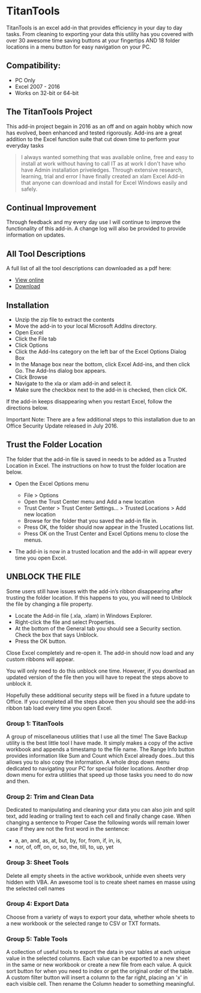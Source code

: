 # TitanTools
TitanTools is an excel add-in that provides efficiency in your day to day tasks. 
From cleaning to exporting your data this utility has you covered with over 30 awesome time saving buttons at your fingertips AND 18 folder locations in a menu button for easy navigation on your PC.

## Compatibility: 
- PC Only
- Excel 2007 - 2016
- Works on 32-bit or 64-bit

## The TitanTools Project
This add-in project begain in 2016 as an off and on again hobby which now has evolved, been enhanced and tested rigorously.
Add-ins are a great addition to the Excel function suite that cut down time to perform your everyday tasks

>I always wanted something that was available online, free and easy to install at work without having to call IT as at work I don't have who have Admin installation priveledges. 
Through extensive research, learning, trial and error I have finally created an xlam Excel Add-in that anyone can download and install for Excel Windows easily and safely.

## Continual Improvement
Through feedback and my every day use I will continue to improve the functionality of this add-in. 
A change log will also be provided to provide information on updates.

## All Tool Descriptions
A full list of all the tool descriptions can downloaded as a pdf here: 
- [View online](https://github.com/ExcelTitan/TitanTools/blob/master/TitanTools_Descriptions.pdf)
- [Download](https://github.com/ExcelTitan/TitanTools/raw/master/TitanTools_Descriptions.pdf)

## Installation

- Unzip the zip file to extract the contents
- Move the add-in to your local Microsoft AddIns directory.
- Open Excel
- Click the File tab
- Click Options
- Click the Add-Ins category on the left bar of the Excel Options Dialog Box
- In the Manage box near the bottom, click Excel Add-ins, and then click Go. The Add-Ins dialog box appears.
- Click Browse
- Navigate to the xla or xlam add-in and select it.
- Make sure the checkbox next to the add-in is checked, then click OK.

If the add-in keeps disappearing when you restart Excel, follow the directions below.

Important Note: There are a few additional steps to this installation due to an Office Security Update released in July 2016.


## Trust the Folder Location

The folder that the add-in file is saved in needs to be added as a Trusted Location in Excel. The instructions on how to trust 
the folder location are below.

-  Open the Excel Options menu
   - File > Options
   - Open the Trust Center menu and Add a new location
   - Trust Center > Trust Center Settings… > Trusted Locations > Add new location
   - Browse for the folder that you saved the add-in file in.
   - Press OK, the folder should now appear in the Trusted Locations list.
   - Press OK on the Trust Center and Excel Options menu to close the menus.

-  The add-in is now in a trusted location and the add-in will appear every time you open Excel.


## UNBLOCK THE FILE
Some users still have issues with the add-in’s ribbon disappearing after trusting the folder location. If this happens to you, 
you will need to Unblock the file by changing a file property.

- Locate the Add-in file (.xla, .xlam) in Windows Explorer.
- Right-click the file and select Properties.
- At the bottom of the General tab you should see a Security section. Check the box that says Unblock.
- Press the OK button.

Close Excel completely and re-open it. The add-in should now load and any custom ribbons will appear.

You will only need to do this unblock one time. However, if you download an updated version of the file then you will have to 
repeat the steps above to unblock it.

Hopefully these additional security steps will be fixed in a future update to Office. If you completed all the steps above then 
you should see the add-ins ribbon tab load every time you open Excel.

### Group 1: TitanTools
A group of miscellaneous utilities that I use all the time! 
The Save Backup utility is the best little tool I have made. It simply makes a copy of the active workbook and appends a timestamp to the file name.
The Range Info button provides information like Sum and Count which Excel already does...but this allows you to also copy the information.
A whole drop down menu dedicated to navigating your PC for special folder locations.
Another drop down menu for extra utilities that speed up those tasks you need to do now and then.

### Group 2: Trim and Clean Data
Dedicated to manipulating and cleaning your data you can also join and split text, add leading or trailing text to each cell and finally change case. 
When changing a sentence to Proper Case the following words will remain lower case if they are not the first word in the sentence:
- a, an, and, as, at, but, by, for, from, if, in, is,
- nor, of, off, on, or, so, the, till, to, up, yet

### Group 3: Sheet Tools
Delete all empty sheets in the active workbook, unhide even sheets very hidden with VBA.
An awesome tool is to create sheet names en masse using the selected cell names

### Group 4: Export Data
Choose from a variety of ways to export your data, whether whole sheets to a new workbook or the selected range to CSV or TXT formats.

### Group 5: Table Tools
A collection of useful tools to export the data in your tables at each unique value in the selected columns. Each value can be exported to a new sheet in the same or new workbook or create a new file from each value.
A quick sort button for when you need to index or get the original order of the table. 
A custom filter button will insert a column to the far right, placing an 'x' in each visible cell. Then rename the Column header to something meaningful.

